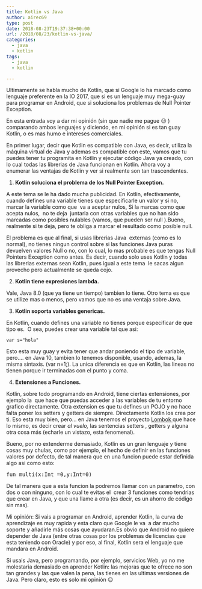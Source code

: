 ```yaml
---
title: Kotlin vs Java
author: airec69
type: post
date: 2018-08-23T19:37:38+00:00
url: /2018/08/23/kotlin-vs-java/
categories:
  - java
  - kotlin
tags:
  - java
  - kotlin

---
```

Ultimamente se habla mucho de Kotlin, que si Google lo ha marcado como lenguaje preferente en la IO 2017, que si es un lenguaje muy mega-guay para programar en Android, que si soluciona los problemas de Null Pointer Exception.

En esta entrada voy a dar mi opinión (sin que nadie me pague 😉 ) comparando ambos lenguajes y diciendo, en mi opinión si es tan guay Kotlin, o es mas humo e intereses comerciales.
 <!--more--> 
En primer lugar, decir que Kotlin es compatible con Java, es decir, utiliza la máquina virtual de Java y ademas es compatible con este, vamos que tu puedes tener tu programita en Kotlin y ejecutar código Java ya creado, con lo cual todas las librerias de Java funcionan en Kotlin. Ahora voy a enumerar las ventajas de Kotlin y ver si realmente son tan trascendentes.

1. **Kotlin soluciona el problema de los Null Pointer Exception.**

A este tema se le ha dado mucha publicidad. En Kotlin, efectivamente, cuando defines una variable tienes que especificarle un valor y si no,  marcar la variable como que  va a aceptar nulos, Si la marcas como que acepta nulos,  no te deja  juntarla con otras variables que no han sido marcadas como posibles nulables (vamos, que pueden ser null ).Bueno, realmente si te deja, pero te obliga a marcar el resultado como posible null.

El problema es que al final, si usas librerias Java  externas (como es lo normal), no tienes ningun control sobre si las funciones Java puras devuelven valores Null o no, con lo cual, lo mas probable es que tengas Null Pointers Exception como antes. Es decir, cuando solo uses Kotlin y todas las librerias externas sean Kotlin, pues igual a este tema  le sacas algun provecho pero actualmente se queda cojo.

2. **Kotlin tiene expresiones lambda.**

Vale, Java 8.0 (que ya tiene un tiempo) tambien lo tiene. Otro tema es que se utilize mas o menos, pero vamos que no es una ventaja sobre Java.

3. **Kotlin soporta variables genericas.**

En Kotlin, cuando defines una variable no tienes porque especificar de que tipo es.  O sea, puedes crear una variable tal que asi:

```var n=1
var s="hola"
```

Esto esta muy guay y evita tener que andar poniendo el tipo de variable, pero&#8230;. en Java 10, tambien lo tenemos disponible, usando, ademas, la misma sintaxis. (var n=1;). La unica diferencia es que en Kotlin, las lineas no tienen porque ir terminadas con el punto y coma.

4. **Extensiones a Funciones.**

Kotlin, sobre todo programando en Android, tiene ciertas extensiones, por ejemplo la  que hace que puedas acceder a las variables de tu entorno grafico directamente. Otra extension es que tu defines un POJO y no hace falta poner los setters y getters de siempre. Directamente Kotlin los crea por ti. Eso esta muy bien, pero&#8230; en Java tenemos el proyecto <a href="https://projectlombok.org/" target="_blank" rel="noopener">Lombok </a>que hace lo mismo, es decir crear _al vuelo,_ las sentencias setters , getters y alguna otra cosa más (echarle un vistazo, esta fenomenal).

Bueno, por no extenderme demasiado, Kotlin es un gran lenguaje y tiene cosas muy chulas, como por ejemplo, el hecho de definir en las funciones valores por defecto, de tal manera que en una funcion puede estar definida algo asi como esto:

<pre>fun multi(x:Int =0,y:Int=0)</pre>

De tal manera que a esta funcion la podremos llamar con un parametro, con dos o con ninguno, con lo cual te evitas el  crear 3 funciones como tendrias que crear en Java, y que una llame a otra (es decir, es un ahorro de código sin mas).

Mi opinión: Si vais a programar en Android, aprender Kotlin, la curva de aprendizaje es muy rapida y esta claro que Google le va  a dar mucho soporte y añadirle más cosas que ayudaran.Es obvio que Android no quiere depender de Java (entre otras cosas por los problemas de licencias que esta teniendo con Oracle) y por eso, al final, Kotlin sera el lenguaje que mandara en Android.

Si usais Java, pero programando, por ejemplo, servicios Web, yo no me molestaria demasiado en aprender Kotlin: las mejoras que te ofrece no son tan grandes y las que valen la pena, las tienes en las ultimas versiones de Java. Pero claro, esto es solo mi opinión 😉

&nbsp;